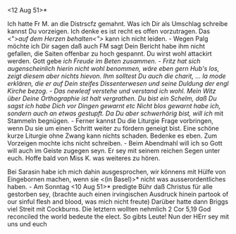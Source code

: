  <12 Aug 51>*

Ich hatte Fr M. an die Distrscfz gemahnt. Was ich Dir als Umschlag schreibe kannst Du vorzeigen. Ich denke es ist recht es offen vorzutragen. Das <">*auf dem Herzen behalten<">* kann ich nicht leiden. - Wegen Palg möchte ich Dir sagen daß auch FM sagt Dein Bericht habe ihm nicht gefallen, die Saiten offenbar zu hoch gespannt. Du wirst wohl attackirt werden. Gott gebe <eu>*ich Freude im Beten zusammen. - Fritz hat sich augenscheinlich hierin nicht wohl benommen, wäre eben gern Hub's los, zeigt diesem aber nichts hievon. Ihm solltest Du auch die charit‚ … la mode erklären, die er auf Dein steifes Dissenterwesen und seine Duldung der engl Kirche bezog. - Das newleaf verstehe und verstand ich wohl. Mein Witz über Deine Orthographie ist halt vergrathen. Du bist ein Schelm, daß Du sagst ich habe Dich vor Dingen gewarnt etc Nicht blos gewarnt habe ich, sondern auch an etwas gestupft. Da Du aber schwerhörig bist, will ich <mich>* mit Stammeln begnügen. - Ferner kannst Du die Liturgie Frage vorbringen, wenn Du sie um einen Schritt weiter zu fördern geneigt bist. Eine schöne kurze Liturgie ohne Zwang kann nichts schaden. Bedenke es eben. Zum Vorzeigen mochte ichs nicht schreiben. - Beim Abendmahl will ich so Gott will auch im Geiste zugegen seyn. Er sey mit seinem reichen Segen unter euch. Hoffe bald von Miss K. was weiteres zu hören.

Bei Sarasin habe ich mich dahin ausgesprochen, wir könnens mit Hülfe von Eingebornen machen, wenn sie <(in Basel)>* nicht was ausserordentliches haben. - Am Sonntag <10 Aug 51>* predigte Bühr daß Christus für alle gestorben sey, (brachte auch einen irvingischen Ausdruck hinein partook of our sinful flesh and blood, was mich nicht freute) Darüber hatte dann Briggs viel Streit mit Cockburns. Die letztern wollten nehmlich 2 Cor 5,19 God reconciled the world bedeute the elect. So gibts Leute! Nun der HErr sey mit uns und euch

